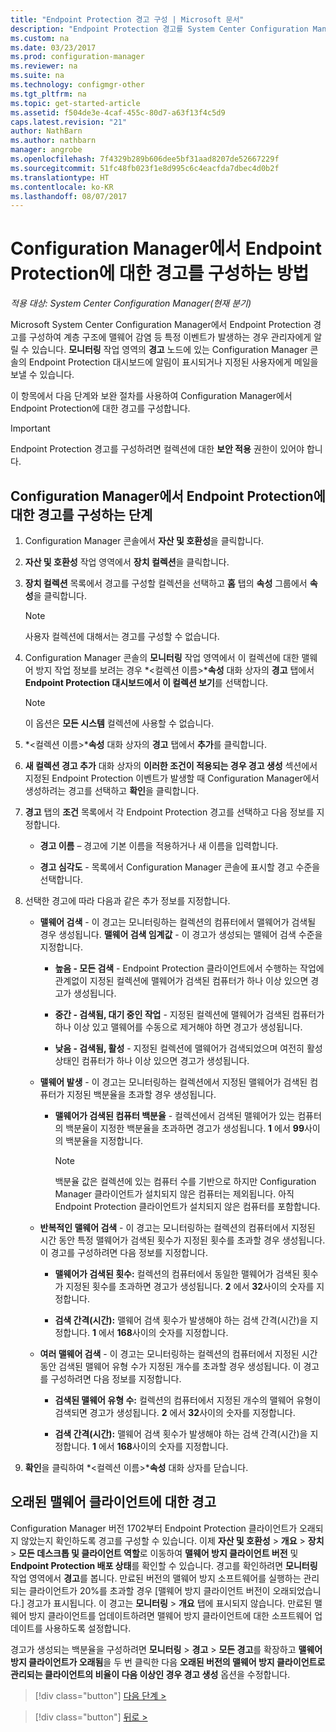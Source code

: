 ```yaml
---
title: "Endpoint Protection 경고 구성 | Microsoft 문서"
description: "Endpoint Protection 경고를 System Center Configuration Manager에서 구성하는 방법을 알아봅니다."
ms.custom: na
ms.date: 03/23/2017
ms.prod: configuration-manager
ms.reviewer: na
ms.suite: na
ms.technology: configmgr-other
ms.tgt_pltfrm: na
ms.topic: get-started-article
ms.assetid: f504de3e-4caf-455c-80d7-a63f13f4c5d9
caps.latest.revision: "21"
author: NathBarn
ms.author: nathbarn
manager: angrobe
ms.openlocfilehash: 7f4329b289b606dee5bf31aad8207de52667229f
ms.sourcegitcommit: 51fc48fb023f1e8d995c6c4eacfda7dbec4d0b2f
ms.translationtype: HT
ms.contentlocale: ko-KR
ms.lasthandoff: 08/07/2017
---
```

#  <a name="configure-alerts-for-endpoint-protection-in-configuration-manager"></a>Configuration Manager에서 Endpoint Protection에 대한 경고를 구성하는 방법

*적용 대상: System Center Configuration Manager(현재 분기)*

 Microsoft System Center Configuration Manager에서 Endpoint Protection 경고를 구성하여 계층 구조에 맬웨어 감염 등 특정 이벤트가 발생하는 경우 관리자에게 알릴 수 있습니다. **모니터링** 작업 영역의 **경고** 노드에 있는 Configuration Manager 콘솔의 Endpoint Protection 대시보드에 알림이 표시되거나 지정된 사용자에게 메일을 보낼 수 있습니다.

 이 항목에서 다음 단계와 보완 절차를 사용하여 Configuration Manager에서 Endpoint Protection에 대한 경고를 구성합니다.

> [!IMPORTANT]
>  Endpoint Protection 경고를 구성하려면 컬렉션에 대한 **보안 적용** 권한이 있어야 합니다.

## <a name="steps-to-configure-alerts-for-endpoint-protection-in-configuration-manager"></a>Configuration Manager에서 Endpoint Protection에 대한 경고를 구성하는 단계

1.  Configuration Manager 콘솔에서 **자산 및 호환성**을 클릭합니다.

2.  **자산 및 호환성** 작업 영역에서 **장치 컬렉션**을 클릭합니다.

3.  **장치 컬렉션** 목록에서 경고를 구성할 컬렉션을 선택하고 **홈** 탭의 **속성** 그룹에서 **속성**을 클릭합니다.

    > [!NOTE]
    >  사용자 컬렉션에 대해서는 경고를 구성할 수 없습니다.

4.  Configuration Manager 콘솔의 **모니터링** 작업 영역에서 이 컬렉션에 대한 맬웨어 방지 작업 정보를 보려는 경우 *<컬렉션 이름\>***속성** 대화 상자의 **경고** 탭에서 **Endpoint Protection 대시보드에서 이 컬렉션 보기**를 선택합니다.

    > [!NOTE]
    >  이 옵션은 **모든 시스템** 컬렉션에 사용할 수 없습니다.

5.  *<컬렉션 이름\>***속성** 대화 상자의 **경고** 탭에서 **추가**를 클릭합니다.

6.  **새 컬렉션 경고 추가** 대화 상자의 **이러한 조건이 적용되는 경우 경고 생성** 섹션에서 지정된 Endpoint Protection 이벤트가 발생할 때 Configuration Manager에서 생성하려는 경고를 선택하고 **확인**을 클릭합니다.

7.  **경고** 탭의 **조건** 목록에서 각 Endpoint Protection 경고를 선택하고 다음 정보를 지정합니다.

    -   **경고 이름** – 경고에 기본 이름을 적용하거나 새 이름을 입력합니다.

    -   **경고 심각도** - 목록에서 Configuration Manager 콘솔에 표시할 경고 수준을 선택합니다.

8.  선택한 경고에 따라 다음과 같은 추가 정보를 지정합니다.

    -   **맬웨어 검색** - 이 경고는 모니터링하는 컬렉션의 컴퓨터에서 맬웨어가 검색될 경우 생성됩니다. **맬웨어 검색 임계값** - 이 경고가 생성되는 맬웨어 검색 수준을 지정합니다.

        -   **높음 - 모든 검색** - Endpoint Protection 클라이언트에서 수행하는 작업에 관계없이 지정된 컬렉션에 맬웨어가 검색된 컴퓨터가 하나 이상 있으면 경고가 생성됩니다.

        -   **중간 - 검색됨, 대기 중인 작업** - 지정된 컬렉션에 맬웨어가 검색된 컴퓨터가 하나 이상 있고 맬웨어를 수동으로 제거해야 하면 경고가 생성됩니다.

        -   **낮음 - 검색됨, 활성** - 지정된 컬렉션에 맬웨어가 검색되었으며 여전히 활성 상태인 컴퓨터가 하나 이상 있으면 경고가 생성됩니다.

    -   **맬웨어 발생** - 이 경고는 모니터링하는 컬렉션에서 지정된 맬웨어가 검색된 컴퓨터가 지정된 백분율을 초과할 경우 생성됩니다.

        -   **맬웨어가 검색된 컴퓨터 백분율** - 컬렉션에서 검색된 맬웨어가 있는 컴퓨터의 백분율이 지정한 백분율을 초과하면 경고가 생성됩니다. **1** 에서 **99**사이의 백분율을 지정합니다.

            > [!NOTE]
            >  백분율 값은 컬렉션에 있는 컴퓨터 수를 기반으로 하지만 Configuration Manager 클라이언트가 설치되지 않은 컴퓨터는 제외됩니다. 아직 Endpoint Protection 클라이언트가 설치되지 않은 컴퓨터를 포함합니다.

    -   **반복적인 맬웨어 검색** - 이 경고는 모니터링하는 컬렉션의 컴퓨터에서 지정된 시간 동안 특정 맬웨어가 검색된 횟수가 지정된 횟수를 초과할 경우 생성됩니다. 이 경고를 구성하려면 다음 정보를 지정합니다.

        -   **맬웨어가 검색된 횟수:** 컬렉션의 컴퓨터에서 동일한 맬웨어가 검색된 횟수가 지정된 횟수를 초과하면 경고가 생성됩니다. **2** 에서 **32**사이의 숫자를 지정합니다.

        -   **검색 간격(시간):** 맬웨어 검색 횟수가 발생해야 하는 검색 간격(시간)을 지정합니다. **1** 에서 **168**사이의 숫자를 지정합니다.

    -   **여러 맬웨어 검색** - 이 경고는 모니터링하는 컬렉션의 컴퓨터에서 지정된 시간 동안 검색된 맬웨어 유형 수가 지정된 개수를 초과할 경우 생성됩니다. 이 경고를 구성하려면 다음 정보를 지정합니다.

        -   **검색된 맬웨어 유형 수:** 컬렉션의 컴퓨터에서 지정된 개수의 맬웨어 유형이 검색되면 경고가 생성됩니다. **2** 에서 **32**사이의 숫자를 지정합니다.

        -   **검색 간격(시간):** 맬웨어 검색 횟수가 발생해야 하는 검색 간격(시간)을 지정합니다. **1** 에서 **168**사이의 숫자를 지정합니다.

9. **확인**을 클릭하여 *<컬렉션 이름\>***속성** 대화 상자를 닫습니다.  

## <a name="alert-for-outdated-malware-client"></a>오래된 맬웨어 클라이언트에 대한 경고

Configuration Manager 버전 1702부터 Endpoint Protection 클라이언트가 오래되지 않았는지 확인하도록 경고를 구성할 수 있습니다. 이제 **자산 및 호환성** > **개요** > **장치** > **모든 데스크톱 및 클라이언트 역할**로 이동하여 **맬웨어 방지 클라이언트 버전** 및 **Endpoint Protection 배포 상태**를 확인할 수 있습니다. 경고를 확인하려면 **모니터링** 작업 영역에서 **경고**를 봅니다. 만료된 버전의 맬웨어 방지 소프트웨어를 실행하는 관리되는 클라이언트가 20%를 초과할 경우 [맬웨어 방지 클라이언트 버전이 오래되었습니다.] 경고가 표시됩니다. 이 경고는 **모니터링** > **개요** 탭에 표시되지 않습니다. 만료된 맬웨어 방지 클라이언트를 업데이트하려면 맬웨어 방지 클라이언트에 대한 소프트웨어 업데이트를 사용하도록 설정합니다.

경고가 생성되는 백분율을 구성하려면 **모니터링** > **경고** > **모든 경고**를 확장하고 **맬웨어 방지 클라이언트가 오래됨**을 두 번 클릭한 다음 **오래된 버전의 맬웨어 방지 클라이언트로 관리되는 클라이언트의 비율이 다음 이상인 경우 경고 생성** 옵션을 수정합니다.

> [!div class="button"]
[다음 단계 >](endpoint-definition-updates.md)

> [!div class="button"]
[뒤로 >](endpoint-protection-site-role.md)
